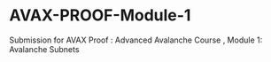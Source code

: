 # AVAX-PROOF-Module-1
Submission for AVAX Proof : Advanced Avalanche Course , Module 1: Avalanche Subnets 
